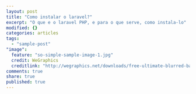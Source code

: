 ```yaml
---
layout: post
title: "Como instalar o laravel?"
excerpt: "O que e o laravel PHP, e para o que serve, como instala-lo"
modified: {}
categories: articles
tags: 
  - "sample-post"
"image": 
  feature: "so-simple-sample-image-1.jpg"
  credit: WeGraphics
  creditlink: "http://wegraphics.net/downloads/free-ultimate-blurred-background-pack/"
comments: true
share: true
published: true
---
```


